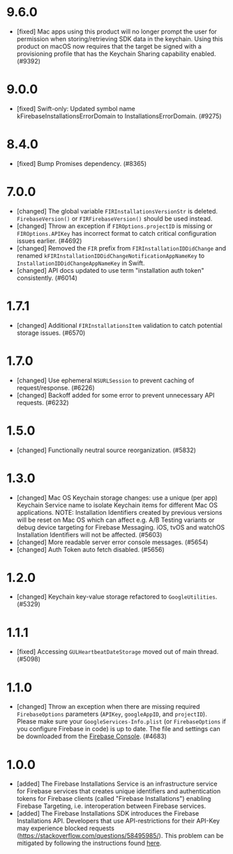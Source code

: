# 9.6.0
- [fixed] Mac apps using this product will no longer prompt the user for
  permission when storing/retrieving SDK data in the keychain. Using this
  product on macOS now requires that the target be signed with a
  provisioning profile that has the Keychain Sharing capability
  enabled. (#9392)

# 9.0.0
- [fixed] Swift-only: Updated symbol name kFirebaseInstallationsErrorDomain to
  InstallationsErrorDomain. (#9275)

# 8.4.0
- [fixed] Bump Promises dependency. (#8365)

# 7.0.0
- [changed] The global variable `FIRInstallationsVersionStr` is deleted.
  `FirebaseVersion()` or `FIRFirebaseVersion()` should be used instead.
- [changed] Throw an exception if `FIROptions.projectID` is missing or
  `FIROptions.APIKey` has incorrect format to catch critical configuration
  issues earlier. (#4692)
- [changed] Removed the `FIR` prefix from `FIRInstallationIDDidChange` and renamed
  `kFIRInstallationIDDidChangeNotificationAppNameKey` to `InstallationIDDidChangeAppNameKey`
  in Swift.
- [changed] API docs updated to use term "installation auth token" consistently. (#6014)

# 1.7.1
- [changed] Additional `FIRInstallationsItem` validation to catch potential storage issues. (#6570)

# 1.7.0
- [changed] Use ephemeral `NSURLSession` to prevent caching of request/response. (#6226)
- [changed] Backoff added for some error to prevent unnecessary API requests. (#6232)

# 1.5.0
- [changed] Functionally neutral source reorganization. (#5832)

# 1.3.0
- [changed] Mac OS Keychain storage changes: use a unique (per app) Keychain Service name to isolate Keychain items for different Mac OS applications.
  NOTE: Installation Identifiers created by previous versions will be reset on Mac OS which can affect e.g. A/B Testing variants or debug device targeting for Firebase Messaging.
  iOS, tvOS and watchOS Installation Identifiers will not be affected. (#5603)
- [changed] More readable server error console messages. (#5654)
- [changed] Auth Token auto fetch disabled. (#5656)

# 1.2.0
- [changed] Keychain key-value storage refactored to `GoogleUtilities`. (#5329)

# 1.1.1
- [fixed] Accessing `GULHeartbeatDateStorage` moved out of main thread. (#5098)

# 1.1.0
- [changed] Throw an exception when there are missing required `FirebaseOptions` parameters (`APIKey`, `googleAppID`, and `projectID`). Please make sure your `GoogleServices-Info.plist` (or `FirebaseOptions` if you configure Firebase in code) is up to date. The file and settings can be downloaded from the [Firebase Console](https://console.firebase.google.com/).  (#4683)

# 1.0.0
- [added] The Firebase Installations Service is an infrastructure service for Firebase services that creates unique identifiers and authentication tokens for Firebase clients (called "Firebase Installations") enabling Firebase Targeting, i.e. interoperation between Firebase services.
- [added] The Firebase Installations SDK introduces the Firebase Installations API. Developers that use API-restrictions for their API-Key may experience blocked requests (https://stackoverflow.com/questions/58495985/). This problem can be mitigated by following the instructions found [here](API_KEY_RESTRICTIONS.md).
